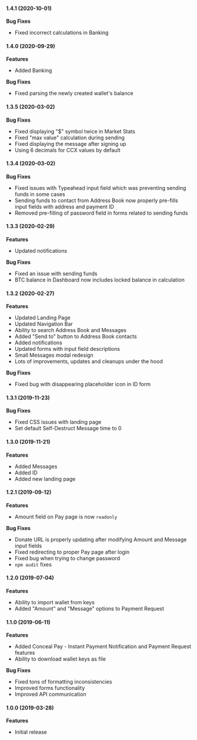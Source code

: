 #### 1.4.1 (2020-10-01)

**Bug Fixes**

 - Fixed incorrect calculations in Banking

#### 1.4.0 (2020-09-29)

**Features**

 - Added Banking
 
**Bug Fixes**

 - Fixed parsing the newly created wallet's balance

#### 1.3.5 (2020-03-02)

**Bug Fixes**

 - Fixed displaying "$" symbol twice in Market Stats
 - Fixed "max value" calculation during sending
 - Fixed displaying the message after signing up
 - Using 6 decimals for CCX values by default

#### 1.3.4 (2020-03-02)

**Bug Fixes**

 - Fixed issues with Typeahead input field which was preventing sending funds in some cases
 - Sending funds to contact from Address Book now properly pre-fills input fields with address and payment ID
 - Removed pre-filling of password field in forms related to sending funds

#### 1.3.3 (2020-02-29)

**Features**

 - Updated notifications

**Bug Fixes**

 - Fixed an issue with sending funds
 - BTC balance in Dashboard now includes locked balance in calculation

#### 1.3.2 (2020-02-27)

**Features**

 - Updated Landing Page
 - Updated Navigation Bar
 - Ability to search Address Book and Messages
 - Added "Send to" button to Address Book contacts
 - Added notifications
 - Updated forms with input field descriptions
 - Small Messages modal redesign
 - Lots of improvements, updates and cleanups under the hood

**Bug Fixes**

 - Fixed bug with disappearing placeholder icon in ID form

#### 1.3.1 (2019-11-23)

**Bug Fixes**

 - Fixed CSS issues with landing page
 - Set default Self-Destruct Message time to 0

#### 1.3.0 (2019-11-21)

**Features**

 - Added Messages
 - Added ID
 - Added new landing page

#### 1.2.1 (2019-09-12)

**Features**

 - Amount field on Pay page is now `readonly`

**Bug Fixes**

 - Donate URL is properly updating after modifying Amount and Message input fields
 - Fixed redirecting to proper Pay page after login
 - Fixed bug when trying to change password
 - `npm audit` fixes

#### 1.2.0 (2019-07-04)

**Features**

 - Ability to import wallet from keys
 - Added "Amount" and "Message" options to Payment Request

#### 1.1.0 (2019-06-11)

**Features**

 - Added Conceal Pay - Instant Payment Notification and Payment Request features
 - Ability to download wallet keys as file

**Bug Fixes**

 - Fixed tons of formatting inconsistencies
 - Improved forms functionality
 - Improved API communication

#### 1.0.0 (2019-03-28)

**Features**

 - Initial release
